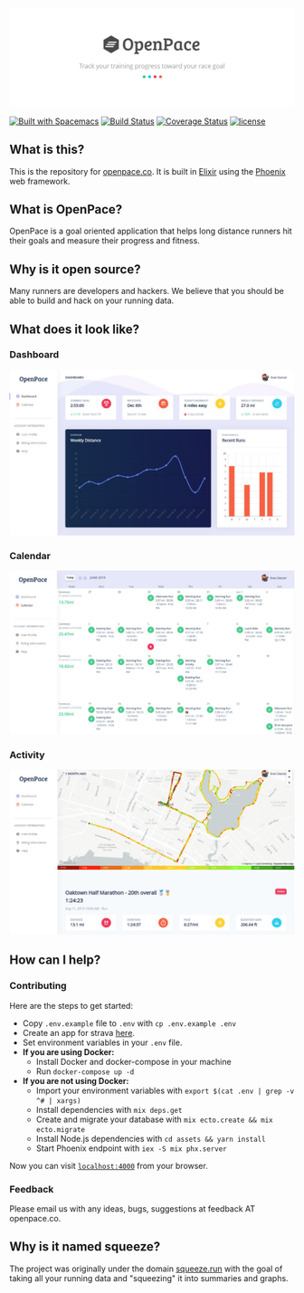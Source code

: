 ![OpenPace](https://github.com/edance/art/blob/master/squeeze/repo-banner.png)

[![Built with Spacemacs](https://cdn.rawgit.com/syl20bnr/spacemacs/442d025779da2f62fc86c2082703697714db6514/assets/spacemacs-badge.svg)](http://spacemacs.org)
[![Build Status](https://travis-ci.org/edance/openpace.svg?branch=master)](https://travis-ci.org/edance/openpace)
[![Coverage Status](https://coveralls.io/repos/github/edance/openpace/badge.svg?branch=master)](https://coveralls.io/github/edance/openpace?branch=master)
[![license](https://img.shields.io/github/license/edance/openpace.svg)](https://github.com/edance/openpace/blob/master/LICENSE.md)

## What is this?

This is the repository for [openpace.co](https://www.openpace.co).
It is built in [Elixir](http://elixir-lang.org/) using the [Phoenix](http://www.phoenixframework.org/) web framework.

## What is OpenPace?

OpenPace is a goal oriented application that helps long distance runners hit their goals and measure their progress and fitness.

## Why is it open source?

Many runners are developers and hackers.
We believe that you should be able to build and hack on your running data.

## What does it look like?

### Dashboard
![Dashboard](https://github.com/edance/art/blob/master/squeeze/screenshots/dashboard.jpg)

### Calendar
![Calendar](https://github.com/edance/art/blob/master/squeeze/screenshots/calendar.jpg)

### Activity
![Activity](https://github.com/edance/art/blob/master/squeeze/screenshots/activity.jpg)

## How can I help?

### Contributing

Here are the steps to get started:

  * Copy `.env.example` file to `.env` with `cp .env.example .env`
  * Create an app for strava [here](https://developers.strava.com).
  * Set environment variables in your `.env` file.
  * **If you are using Docker:**
    * Install Docker and docker-compose in your machine
    * Run `docker-compose up -d`
  * **If you are not using Docker:**
    * Import your environment variables with `export $(cat .env | grep -v ^# | xargs)`
    * Install dependencies with `mix deps.get`
    * Create and migrate your database with `mix ecto.create && mix ecto.migrate`
    * Install Node.js dependencies with `cd assets && yarn install`
    * Start Phoenix endpoint with `iex -S mix phx.server`

Now you can visit [`localhost:4000`](http://localhost:4000) from your browser.

### Feedback

Please email us with any ideas, bugs, suggestions at feedback AT openpace.co.

## Why is it named squeeze?

The project was originally under the domain [squeeze.run](https://squeeze.run) with the goal of taking all your running data and "squeezing" it into summaries and graphs.
